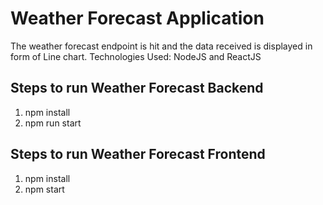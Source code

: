 # Weather Forecast Application

The weather forecast endpoint is hit and the data received is displayed in form of Line chart.
Technologies Used: NodeJS and ReactJS

## Steps to run Weather Forecast Backend

1. npm install
2. npm run start

## Steps to run Weather Forecast Frontend

1. npm install
2. npm start
